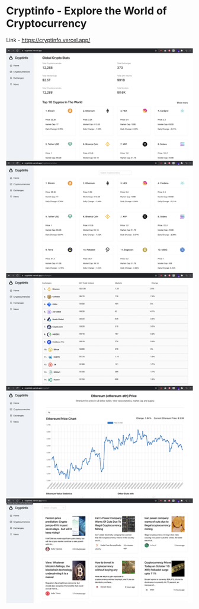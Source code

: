 # Cryptinfo - Explore the World of Cryptocurrency

Link - https://cryptinfo.vercel.app/

<img src="./images/landing.png">
<img src="./images/cryptocurrencies.png">
<img src="./images/exchanges.png">
<img src="./images/info.png">
<img src="./images/news.png">




